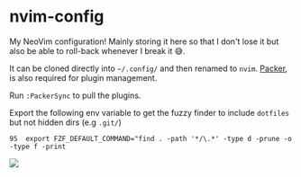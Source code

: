 # nvim-config
My NeoVim configuration! Mainly storing it here so that I don't lose it but also be able to roll-back whenever I break it 😅.

It can be cloned directly into `~/.config/` and then renamed to `nvim`. [Packer](https://github.com/wbthomason/packer.nvim), is also required for plugin management. 

Run `:PackerSync` to pull the plugins.

Export the following env variable to get the fuzzy finder to include `dotfiles` but not hidden dirs (e.g `.git/`)

```
95  export FZF_DEFAULT_COMMAND="find . -path '*/\.*' -type d -prune -o -type f -print

```

![](https://media.giphy.com/media/5Zesu5VPNGJlm/giphy-downsized.gif)
